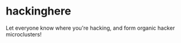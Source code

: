 hackinghere
===========

Let everyone know where you're hacking, and form organic hacker microclusters!
